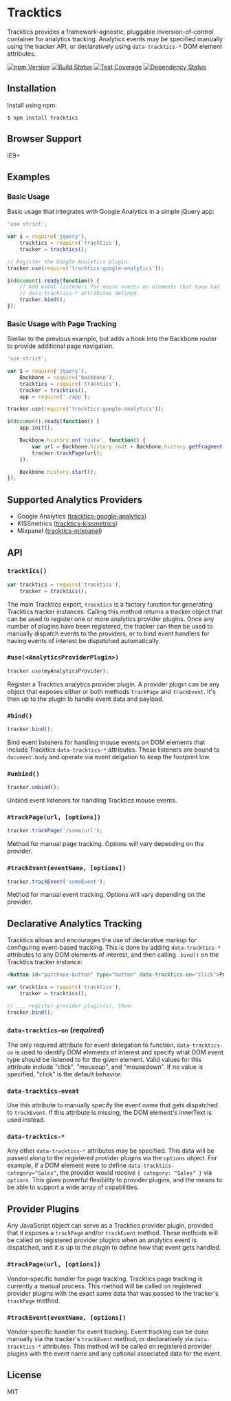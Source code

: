 # Tracktics

Tracktics provides a framework-agnostic, pluggable inversion-of-control
container for analytics tracking. Analytics events may be specified manually
using the tracker API, or declaratively using `data-tracktics-*` DOM element
attributes.

[![npm Version][npm-badge]][npm]
[![Build Status][build-badge]][build-status]
[![Test Coverage][coverage-badge]][coverage-result]
[![Dependency Status][dep-badge]][dep-status]

## Installation

Install using npm:

    $ npm install tracktics

## Browser Support

IE9+

## Examples

### Basic Usage

Basic usage that integrates with Google Analytics in a simple jQuery app:

```js
'use strict';

var $ = require('jquery'),
    tracktics = require('tracktics'),
    tracker = tracktics();

// Register the Google Analytics plugin.
tracker.use(require('tracktics-google-analytics'));

$(document).ready(function() {
    // Add event listeners for mouse events on elements that have had
    // data-tracktics-* attributes defined.
    tracker.bind();
});
```

### Basic Usage with Page Tracking

Similar to the previous example, but adds a hook into the Backbone router to
provide additional page navigation.

```js
'use strict';

var $ = require('jquery'),
    Backbone = require('backbone'),
    tracktics = require('tracktics'),
    tracker = tracktics(),
    app = require('./app');

tracker.use(require('tracktics-google-analytics'));

$(document).ready(function() {
    app.init();

    Backbone.history.on('route', function() {
        var url = Backbone.history.root + Backbone.history.getFragment();
        tracker.trackPage(url);
    });

    Backbone.history.start();
});
```

## Supported Analytics Providers

 * Google Analytics ([tracktics-google-analytics](https://github.com/jimf/tracktics-google-analytics))
 * KISSmetrics ([tracktics-kissmetrics](https://github.com/jimf/tracktics-kissmetrics))
 * Mixpanel ([tracktics-mixpanel](https://github.com/jimf/tracktics-mixpanel))

## API

### `tracktics()`

```js
var tracktics = require('tracktics'),
    tracker = tracktics();
```

The main Tracktics export, `tracktics` is a factory function for generating
Tracktics tracker instances. Calling this method returns a tracker object that
can be used to register one or more analytics provider plugins. Once any number
of plugins have been registered, the tracker can then be used to manually
dispatch events to the providers, or to bind event handlers for having events
of interest be dispatched automatically.

### `#use(<AnalyticsProviderPlugin>)`

```js
tracker.use(myAnalyticsProvider);
```

Register a Tracktics analytics provider plugin. A provider plugin can be any
object that exposes either or both methods `trackPage` and `trackEvent`. It's
then up to the plugin to handle event data and payload.

### `#bind()`

```js
tracker.bind();
```

Bind event listeners for handling mouse events on DOM elements that include
Tracktics `data-tracktics-*` attributes. These listeners are bound to
`document.body` and operate via event delgation to keep the footprint low.

### `#unbind()`

```js
tracker.unbind();
```

Unbind event listeners for handling Tracktics mouse events.

### `#trackPage(url, [options])`

```js
tracker.trackPage('/some/url');
```

Method for manual page tracking. Options will vary depending on the provider.

### `#trackEvent(eventName, [options])`

```js
tracker.trackEvent('someEvent');
```

Method for manual event tracking. Options will vary depending on the provider.

## Declarative Analytics Tracking

Tracktics allows and encourages the use of declarative markup for configuring
event-based tracking. This is done by adding `data-tracktics-*` attributes to
any DOM elements of interest, and then calling `.bind()` on the Tracktics
tracker instance:

```html
<button id="purchase-button" type="button" data-tracktics-on="click">Purchase</button>
```

```js
var tracktics = require('tracktics'),
    tracker = tracktics();

// ... register provider plugin(s), then:
tracker.bind();
```

### `data-tracktics-on` (*required*)

The only required attribute for event delegation to function,
`data-tracktics-on` is used to identify DOM elements of interest and specify
what DOM event type should be listened to for the given element. Valid values
for this attribute include "click", "mouseup", and "mousedown". If no value is
specified, "click" is the default behavior.

### `data-tracktics-event`

Use this attribute to manually specify the event name that gets dispatched to
`trackEvent`. If this attribute is missing, the DOM element's innerText is used
instead.

### `data-tracktics-*`

Any other `data-tracktics-*` attributes may be specified. This data will be
passed along to the registered provider plugins via the `options` object. For
example, if a DOM element were to define `data-tracktics-category="Sales"`, the
provider would receive `{ category: "Sales" }` via `options`. This gives
powerful flexibility to provider plugins, and the means to be able to support a
wide array of capabilities.

## Provider Plugins

Any JavaScript object can serve as a Tracktics provider plugin, provided that
it exposes a `trackPage` and/or `trackEvent` method. These methods will be
called on registered provider plugins when an analytics event is dispatched,
and it is up to the plugin to define how that event gets handled.

### `#trackPage(url, [options])`

Vendor-specific handler for page tracking. Tracktics page tracking is currently
a manual process. This method will be called on registered provider plugins
with the exact same data that was passed to the tracker's `trackPage` method.

### `#trackEvent(eventName, [options])`

Vendor-specific handler for event tracking. Event tracking can be done manually
via the tracker's `trackEvent` method, or declaratively via `data-tracktics-*`
attributes. This method will be called on registered provider plugins with the
event name and any optional associated data for the event.

## License

MIT

[build-badge]: https://img.shields.io/travis/jimf/tracktics/master.svg
[build-status]: https://travis-ci.org/jimf/tracktics
[npm-badge]: https://img.shields.io/npm/v/tracktics.svg
[npm]: https://www.npmjs.org/package/tracktics
[coverage-badge]: https://img.shields.io/coveralls/jimf/tracktics.svg
[coverage-result]: https://coveralls.io/r/jimf/tracktics
[dep-badge]: https://img.shields.io/david/jimf/tracktics.svg
[dep-status]: https://david-dm.org/jimf/tracktics
